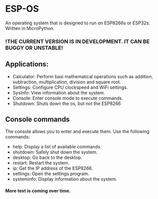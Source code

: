 # ESP-OS
An operating system that is designed to run on ESP8266s or ESP32s. Written in MicroPython.

### !THE CURRENT VERSION IS IN DEVELOPMENT. IT CAN BE BUGGY OR UNSTABLE!
## Applications:
- Calculator: Perform basi mathematical operations such as addition, subtraction, multiplication, division and square root.
- Settings: Configure CPU clockspeed and WiFi settings.
- SysInfo: View information about the system.
- Console: Enter console mode to execute commands.
- Shutdown: Shuts down the os, but not the ESP8266
## Console commands
The console allows you to enter and execute them. Use the following commands:
- help: Display a list of available commands.
- shutdown: Safely shut down the system.
- desktop: Go back to the desktop.
- restart: Restart the system.
- ip: Get the IP address of the ESP8266.
- settings: Open the settings program.
- systeminfo: Display information about the system.

#### More text is coming over time.
